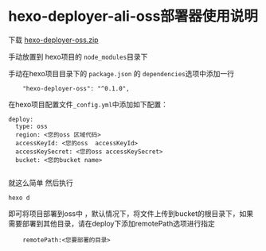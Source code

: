 #  hexo-deployer-ali-oss部署器使用说明

下载 [hexo-deployer-oss.zip](https://a.werty.cn/download/hexo-deployer-oss.zip)

手动放置到 hexo项目的 `node_modules`目录下

手动在hexo项目目录下的 `package.json` 的 `dependencies`选项中添加一行

```
    "hexo-deployer-oss": "^0.1.0",
```

在hexo项目配置文件`_config.yml`中添加如下配置：

```
deploy:
  type: oss
  region: <您的oss 区域代码>
  accessKeyId: <您的oss  accessKeyId>
  accessKeySecret: <您的oss accessKeySecret>
  bucket: <您的bucket name>
  
```

就这么简单 然后执行

```
hexo d
```

即可将项目部署到oss中 ，默认情况下，将文件上传到bucket的根目录下，如果需要部署到其他目录，请在deploy下添加remotePath选项进行指定

```
	remotePath:<您要部署的目录>
```




